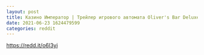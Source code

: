 ```yaml
--- 
layout: post 
title: Казино Император | Трейлер игрового автомата Oliver's Bar Deluxe 
date: 2021-06-23 1624479599 
categories: reddit 
--- 
```

https://redd.it/o6l3yi